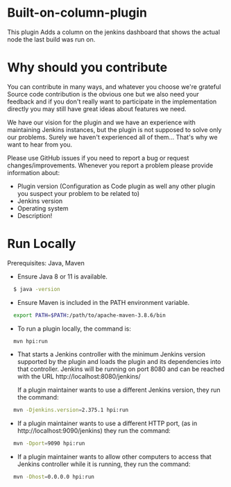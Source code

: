 # Built-on-column-plugin

This plugin Adds a column on the jenkins dashboard that shows the actual node the last build was run on.

# Why should you contribute

You can contribute in many ways, and whatever you choose we're grateful
Source code contribution is the obvious one but we also need your feedback and if you don't really want to participate in the implementation directly you may still have great ideas about features we need.

We have our vision for the plugin and we have an experience with maintaining Jenkins instances, but the plugin is not supposed to solve only our problems. Surely we haven't experienced all of them... That's why we want to hear from you.

Please use GitHub issues if you need to report a bug or request changes/improvements. Whenever you report a problem please provide information about:

* Plugin version (Configuration as Code plugin as well any other plugin you suspect your problem to be related to)
* Jenkins version
* Operating system
* Description!

# Run Locally

Prerequisites: Java, Maven 

 * Ensure Java 8 or 11 is available.

```bash
  $ java -version	
```

- Ensure Maven is included in the PATH environment variable.

```bash
  export PATH=$PATH:/path/to/apache-maven-3.8.6/bin
```
* To run a plugin locally, the command is:

```bash
  mvn hpi:run
```

* That starts a Jenkins controller with the minimum Jenkins version supported by the plugin and loads the plugin and its dependencies into that controller. Jenkins will be running on port 8080 and can be reached with the URL http://localhost:8080/jenkins/

  If a plugin maintainer wants to use a different Jenkins version, they run the command:


```bash
  mvn -Djenkins.version=2.375.1 hpi:run
```

* If a plugin maintainer wants to use a different HTTP port, (as in http://localhost:9090/jenkins) they run the command:

```bash
  mvn -Dport=9090 hpi:run
```

* If a plugin maintainer wants to allow other computers to access that Jenkins controller while it is running, they run the command:

```bash
  mvn -Dhost=0.0.0.0 hpi:run
```
